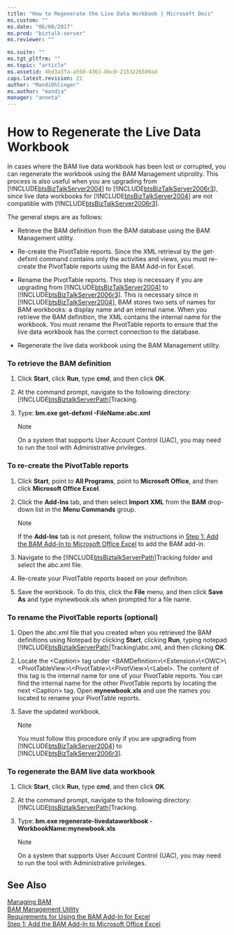 ```yaml
---
title: "How to Regenerate the Live Data Workbook | Microsoft Docs"
ms.custom: ""
ms.date: "06/08/2017"
ms.prod: "biztalk-server"
ms.reviewer: ""

ms.suite: ""
ms.tgt_pltfrm: ""
ms.topic: "article"
ms.assetid: 4bd3a3fa-a550-4363-bbc0-2153226509ad
caps.latest.revision: 21
author: "MandiOhlinger"
ms.author: "mandia"
manager: "anneta"
---
```

# How to Regenerate the Live Data Workbook
In cases where the BAM live data workbook has been lost or corrupted, you can regenerate the workbook using the BAM Management utiprolity. This process is also useful when you are upgrading from [!INCLUDE[btsBizTalkServer2004](../includes/btsbiztalkserver2004-md.md)] to [!INCLUDE[btsBizTalkServer2006r3](../includes/btsbiztalkserver2006r3-md.md)], since live data workbooks for [!INCLUDE[btsBizTalkServer2004](../includes/btsbiztalkserver2004-md.md)] are not compatible with [!INCLUDE[btsBizTalkServer2006r3](../includes/btsbiztalkserver2006r3-md.md)].  
  
 The general steps are as follows:  
  
-   Retrieve the BAM definition from the BAM database using the BAM Management utility.  
  
-   Re-create the PivotTable reports. Since the XML retrieval by the get-defxml command contains only the activities and views, you must re-create the PivotTable reports using the BAM Add-in for Excel.  
  
-   Rename the PivotTable reports. This step is necessary if you are upgrading from [!INCLUDE[btsBizTalkServer2004](../includes/btsbiztalkserver2004-md.md)] to [!INCLUDE[btsBizTalkServer2006r3](../includes/btsbiztalkserver2006r3-md.md)]. This is necessary since in [!INCLUDE[btsBizTalkServer2004](../includes/btsbiztalkserver2004-md.md)], BAM stores two sets of names for BAM workbooks: a display name and an internal name. When you retrieve the BAM definition, the XML contains the internal name for the workbook. You must rename the PivotTable reports to ensure that the live data workbook has the correct connection to the database.  
  
-   Regenerate the live data workbook using the BAM Management utility.  
  
### To retrieve the BAM definition  
  
1.  Click **Start**, click **Run**, type **cmd**, and then click **OK**.  
  
2.  At the command prompt, navigate to the following directory: [!INCLUDE[btsBiztalkServerPath](../includes/btsbiztalkserverpath-md.md)]Tracking.  
  
3.  Type: **bm.exe get-defxml -FileName:abc.xml**  
  
    > [!NOTE]
    >  On a system that supports User Account Control (UAC), you may need to run the tool with Administrative privileges.  
  
### To re-create the PivotTable reports  
  
1.  Click **Start**, point to **All Programs**, point to **Microsoft Office**, and then click **Microsoft Office Excel**.  
  
2.  Click the **Add-Ins** tab, and then select **Import XML** from the **BAM** drop-down list in the **Menu Commands** group.  
  
    > [!NOTE]
    >  If the **Add-Ins** tab is not present, follow the instructions in [Step 1: Add the BAM Add-In to Microsoft Office Excel](http://msdn.microsoft.com/library/3400969f-0c54-4a75-979d-ad2f7af86448) to add the BAM add-in.  
  
3.  Navigate to the [!INCLUDE[btsBiztalkServerPath](../includes/btsbiztalkserverpath-md.md)]Tracking folder and select the abc.xml file.  
  
4.  Re-create your PivotTable reports based on your definition.  
  
5.  Save the workbook. To do this, click the **File** menu, and then click **Save As** and type mynewbook.xls when prompted for a file name.  
  
### To rename the PivotTable reports (optional)  
  
1.  Open the abc.xml file that you created when you retrieved the BAM definitions using Notepad by clicking **Start**, clicking **Run**, typing notepad [!INCLUDE[btsBiztalkServerPath](../includes/btsbiztalkserverpath-md.md)]Tracking\abc.xml, and then clicking **OK**.  
  
2.  Locate the \<Caption\> tag under \<BAMDefinition\>\\<Extension\>\\<OWC\>\\<PivotTableView\>\\<PivotTable\>\\<PivotView\>\\<Label\>. The content of this tag is the internal name for one of your PivotTable reports. You can find the internal name for the other PivotTable reports by locating the next \<Caption\> tag. Open **mynewbook.xls** and use the names you located to rename your PivotTable reports.  
  
3.  Save the updated workbook.  
  
    > [!NOTE]
    >  You must follow this procedure only if you are upgrading from [!INCLUDE[btsBizTalkServer2004](../includes/btsbiztalkserver2004-md.md)] to [!INCLUDE[btsBizTalkServer2006r3](../includes/btsbiztalkserver2006r3-md.md)].  
  
### To regenerate the BAM live data workbook  
  
1.  Click **Start**, click **Run**, type **cmd**, and then click **OK**.  
  
2.  At the command prompt, navigate to the following directory: [!INCLUDE[btsBiztalkServerPath](../includes/btsbiztalkserverpath-md.md)]Tracking.  
  
3.  Type: **bm.exe regenerate-livedataworkbook -WorkbookName:mynewbook.xls**  
  
    > [!NOTE]
    >  On a system that supports User Account Control (UAC), you may need to run the tool with Administrative privileges.  
  
## See Also  
 [Managing BAM](../core/managing-bam.md)   
 [BAM Management Utility](../core/bam-management-utility.md)   
 [Requirements for Using the BAM Add-In for Excel](../core/requirements-for-using-the-bam-add-in-for-excel.md)   
 [Step 1: Add the BAM Add-In to Microsoft Office Excel](http://msdn.microsoft.com/library/3400969f-0c54-4a75-979d-ad2f7af86448)